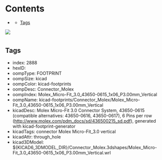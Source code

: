 



Contents
========

* [](#)
	* [Tags](#tags)
  
![][im]
# 

## Tags

- index: 2888
- hexID: 
- oompType: FOOTPRINT
- oompSize: kicad
- oompColor: kicad-footprints
- oompDesc: Connector_Molex
- oompIndex: Molex_Micro-Fit_3.0_43650-0615_1x06_P3.00mm_Vertical
- oompName: kicad-footprints/Connector_Molex/Molex_Micro-Fit_3.0_43650-0615_1x06_P3.00mm_Vertical
- kicadDesc: Molex Micro-Fit 3.0 Connector System, 43650-0615 (compatible alternatives: 43650-0616, 43650-0617), 6 Pins per row (http://www.molex.com/pdm_docs/sd/436500215_sd.pdf), generated with kicad-footprint-generator
- kicadTags: connector Molex Micro-Fit_3.0 vertical
- kicadAttr: through_hole
- kicad3DModel: ${KICAD6_3DMODEL_DIR}/Connector_Molex.3dshapes/Molex_Micro-Fit_3.0_43650-0615_1x06_P3.00mm_Vertical.wrl



[im]: image.png
